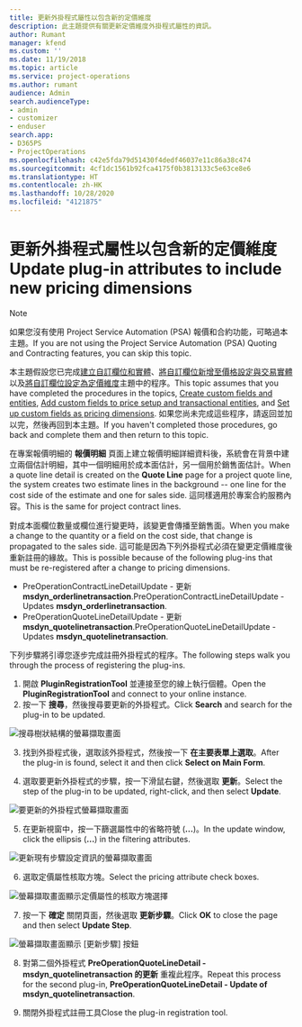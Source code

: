 ```yaml
---
title: 更新外掛程式屬性以包含新的定價維度
description: 此主題提供有關更新定價維度外掛程式屬性的資訊。
author: Rumant
manager: kfend
ms.custom: ''
ms.date: 11/19/2018
ms.topic: article
ms.service: project-operations
ms.author: rumant
audience: Admin
search.audienceType:
- admin
- customizer
- enduser
search.app:
- D365PS
- ProjectOperations
ms.openlocfilehash: c42e5fda79d51430f4dedf46037e11c86a38c474
ms.sourcegitcommit: 4cf1dc1561b92fca4175f0b3813133c5e63ce8e6
ms.translationtype: HT
ms.contentlocale: zh-HK
ms.lasthandoff: 10/28/2020
ms.locfileid: "4121875"
---
```

# <a name="update-plug-in-attributes-to-include-new-pricing-dimensions"></a><span data-ttu-id="1e2b5-103">更新外掛程式屬性以包含新的定價維度</span><span class="sxs-lookup"><span data-stu-id="1e2b5-103">Update plug-in attributes to include new pricing dimensions</span></span>

> [!NOTE]
> <span data-ttu-id="1e2b5-104">如果您沒有使用 Project Service Automation (PSA) 報價和合約功能，可略過本主題。</span><span class="sxs-lookup"><span data-stu-id="1e2b5-104">If you are not using the Project Service Automation (PSA) Quoting and Contracting features, you can skip this topic.</span></span>

<span data-ttu-id="1e2b5-105">本主題假設您已完成[建立自訂欄位和實體](create-custom-fields-entities.md)、[將自訂欄位新增至價格設定與交易實體](field-references.md)以及[將自訂欄位設定為定價維度](set-up-pricing-dimensions.md)主題中的程序。</span><span class="sxs-lookup"><span data-stu-id="1e2b5-105">This topic assumes that you have completed the procedures in the topics, [Create custom fields and entities](create-custom-fields-entities.md), [Add custom fields to price setup and transactional entities](field-references.md), and [Set up custom fields as pricing dimensions](set-up-pricing-dimensions.md).</span></span> <span data-ttu-id="1e2b5-106">如果您尚未完成這些程序，請返回並加以完，然後再回到本主題。</span><span class="sxs-lookup"><span data-stu-id="1e2b5-106">If you haven't completed those procedures, go back and complete them and then return to this topic.</span></span>

<span data-ttu-id="1e2b5-107">在專案報價明細的 **報價明細** 頁面上建立報價明細詳細資料後，系統會在背景中建立兩個估計明細，其中一個明細用於成本面估計，另一個用於銷售面估計。</span><span class="sxs-lookup"><span data-stu-id="1e2b5-107">When a quote line detail is created on the **Quote Line** page for a project quote line, the system creates two estimate lines in the background -- one line for the cost side of the estimate and one for sales side.</span></span> <span data-ttu-id="1e2b5-108">這同樣適用於專案合約服務內容。</span><span class="sxs-lookup"><span data-stu-id="1e2b5-108">This is the same  for project contract lines.</span></span>

<span data-ttu-id="1e2b5-109">對成本面欄位數量或欄位進行變更時，該變更會傳播至銷售面。</span><span class="sxs-lookup"><span data-stu-id="1e2b5-109">When you make a change to the quantity or a field on the cost side, that change is propagated to the sales side.</span></span> <span data-ttu-id="1e2b5-110">這可能是因為下列外掛程式必須在變更定價維度後重新註冊的緣故。</span><span class="sxs-lookup"><span data-stu-id="1e2b5-110">This is possible because of the following plug-ins that must be re-registered after a change to pricing dimensions.</span></span>

- <span data-ttu-id="1e2b5-111">PreOperationContractLineDetailUpdate - 更新 **msdyn_orderlinetransaction**.</span><span class="sxs-lookup"><span data-stu-id="1e2b5-111">PreOperationContractLineDetailUpdate - Updates **msdyn_orderlinetransaction**.</span></span>
- <span data-ttu-id="1e2b5-112">PreOperationQuoteLineDetailUpdate - 更新 **msdyn_quotelinetransaction**.</span><span class="sxs-lookup"><span data-stu-id="1e2b5-112">PreOperationQuoteLineDetailUpdate - Updates **msdyn_quotelinetransaction**.</span></span>

<span data-ttu-id="1e2b5-113">下列步驟將引導您逐步完成註冊外掛程式的程序。</span><span class="sxs-lookup"><span data-stu-id="1e2b5-113">The following steps walk you through the process of registering the plug-ins.</span></span>

1. <span data-ttu-id="1e2b5-114">開啟 **PluginRegistrationTool** 並連接至您的線上執行個體。</span><span class="sxs-lookup"><span data-stu-id="1e2b5-114">Open the **PluginRegistrationTool** and connect to your online instance.</span></span>
2. <span data-ttu-id="1e2b5-115">按一下 **搜尋**，然後搜尋要更新的外掛程式。</span><span class="sxs-lookup"><span data-stu-id="1e2b5-115">Click **Search** and search for the plug-in to be updated.</span></span>

 ![搜尋樹狀結構的螢幕擷取畫面](media/PRT-1.png)

3. <span data-ttu-id="1e2b5-117">找到外掛程式後，選取該外掛程式，然後按一下 **在主要表單上選取**。</span><span class="sxs-lookup"><span data-stu-id="1e2b5-117">After the plug-in is found, select it and then click **Select on Main Form**.</span></span>

4. <span data-ttu-id="1e2b5-118">選取要更新外掛程式的步驟，按一下滑鼠右鍵，然後選取 **更新**。</span><span class="sxs-lookup"><span data-stu-id="1e2b5-118">Select the step of the plug-in to be updated, right-click, and then select **Update**.</span></span>

 ![要更新的外掛程式螢幕擷取畫面](media/PRT-2.png)
 
5. <span data-ttu-id="1e2b5-120">在更新視窗中，按一下篩選屬性中的省略符號 (**...**)。</span><span class="sxs-lookup"><span data-stu-id="1e2b5-120">In the update window, click the ellipsis (**...**) in the filtering attributes.</span></span>

 ![更新現有步驟設定資訊的螢幕擷取畫面](media/PRT-3.png)
 
6. <span data-ttu-id="1e2b5-122">選取定價屬性核取方塊。</span><span class="sxs-lookup"><span data-stu-id="1e2b5-122">Select the pricing attribute check boxes.</span></span>

 ![螢幕擷取畫面顯示定價屬性的核取方塊選擇](media/PRT-4.png)

7. <span data-ttu-id="1e2b5-124">按一下 **確定** 關閉頁面，然後選取 **更新步驟**。</span><span class="sxs-lookup"><span data-stu-id="1e2b5-124">Click **OK** to close the page and then select **Update Step**.</span></span>

 ![螢幕擷取畫面顯示 [更新步驟] 按鈕](media/PRT-5.png)
 
8. <span data-ttu-id="1e2b5-126">對第二個外掛程式 **PreOperationQuoteLineDetail - msdyn_quotelinetransaction 的更新** 重複此程序。</span><span class="sxs-lookup"><span data-stu-id="1e2b5-126">Repeat this process for the second plug-in, **PreOperationQuoteLineDetail - Update of msdyn_quotelinetransaction**.</span></span>

9. <span data-ttu-id="1e2b5-127">關閉外掛程式註冊工具</span><span class="sxs-lookup"><span data-stu-id="1e2b5-127">Close the plug-in registration tool.</span></span>

